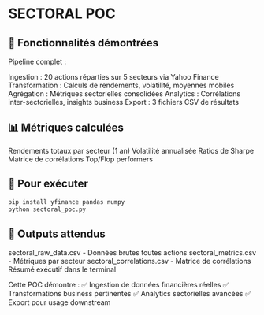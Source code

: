 # SECTORAL POC

## 🎯 Fonctionnalités démontrées
Pipeline complet :

Ingestion : 20 actions réparties sur 5 secteurs via Yahoo Finance
Transformation : Calculs de rendements, volatilité, moyennes mobiles
Agrégation : Métriques sectorielles consolidées
Analytics : Corrélations inter-sectorielles, insights business
Export : 3 fichiers CSV de résultats

## 📊 Métriques calculées

Rendements totaux par secteur (1 an)
Volatilité annualisée
Ratios de Sharpe
Matrice de corrélations
Top/Flop performers

## 🚀 Pour exécuter
```bash
pip install yfinance pandas numpy
python sectoral_poc.py
```
## 📁 Outputs attendus

sectoral_raw_data.csv - Données brutes toutes actions
sectoral_metrics.csv - Métriques par secteur
sectoral_correlations.csv - Matrice de corrélations
Résumé exécutif dans le terminal

Cette POC démontre :
✅ Ingestion de données financières réelles
✅ Transformations business pertinentes
✅ Analytics sectorielles avancées
✅ Export pour usage downstream